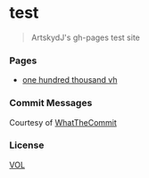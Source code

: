 # test

> ArtskydJ's gh-pages test site

### Pages

- [one hundred thousand vh](http://artskydj.github.io/test/1k.html)

### Commit Messages

Courtesy of [WhatTheCommit](http://whatthecommit.com/)

### License

[VOL](http://veryopenlicense.com/)
